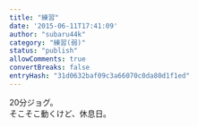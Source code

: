 ```yaml
---
title: "練習"
date: '2015-06-11T17:41:09'
author: "subaru44k"
category: "練習(弱)"
status: "publish"
allowComments: true
convertBreaks: false
entryHash: "31d0632baf09c3a66070c0da80d1f1ed"
---
```

20分ジョグ。<br>
そこそこ動くけど、休息日。
